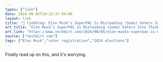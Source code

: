```yaml
---
types: ["link"]
date: 2024-08-05T14:15:37-04:00
layout: link
title: "🔗 linkblog: Elon Musk’s SuperPAC Is Misleading (Some) Voters Into Thinking They Registered To Vote; Collecting Tons Of Data'"
art_title: "Elon Musk’s SuperPAC Is Misleading (Some) Voters Into Thinking They Registered To Vote; Collecting Tons Of Data"
art_link: "https://www.techdirt.com/2024/08/05/elon-musks-superpac-is-misleading-some-voters-into-thinking-they-registered-to-vote-collecting-tons-of-data/"
source: ["techdirt.com"]
tags: ["Elon Musk","voter registration","2024 elections"]
---
```

Finally read up on this, and it's worrying.
